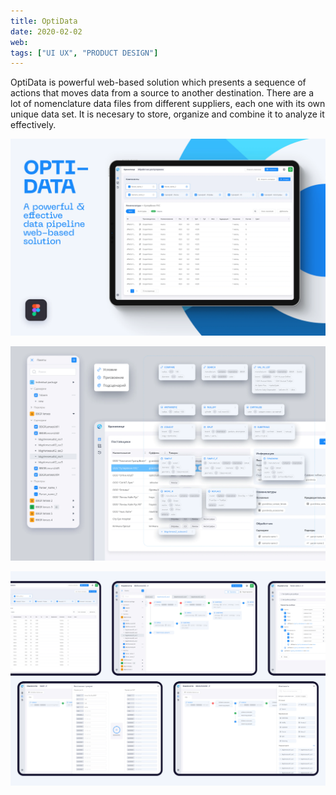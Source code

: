 ```yaml
---
title: OptiData
date: 2020-02-02
web: 
tags: ["UI UX", "PRODUCT DESIGN"]
---
```


OptiData is powerful web-based solution which presents a sequence of actions that moves data from a source to another destination. There are a lot of nomenclature data files from different suppliers, each one with its own unique data set. It is necesary to store, organize and combine it to analyze it effectively.

![1-optdata-desktop@2x](1-optdata-desktop@2x.webp)



![3-optdata-desktop@2x](3-optdata-desktop@2x.webp)



![4-optdata-desktop@2x](4-optdata-desktop@2x.webp)
